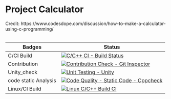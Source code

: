 <h1> Project Calculator </h1>
Credit:  https://www.codesdope.com/discussion/how-to-make-a-calculator-using-c-programming/
<br></br>

| Badges   | Status  |  
| -------- |-------    |
|C/CI Build | [![C/C++ CI - Build Status](https://github.com/Tushar934/LTTS-STEPIN-MINI-PROJECT/actions/workflows/c-cpp.yml/badge.svg)](https://github.com/Tushar934/LTTS-STEPIN-MINI-PROJECT/actions/workflows/c-cpp.yml)         
| Contribution         |[![Contribution Check - Git Inspector](https://github.com/Tushar934/LTTS-STEPIN-MINI-PROJECT/actions/workflows/git_inspector.yml/badge.svg)](https://github.com/Tushar934/LTTS-STEPIN-MINI-PROJECT/actions/workflows/git_inspector.yml)|
| Unity_check         |[![Unit Testing - Unity](https://github.com/Tushar934/LTTS-STEPIN-MINI-PROJECT/actions/workflows/unity_check.yml/badge.svg)](https://github.com/Tushar934/LTTS-STEPIN-MINI-PROJECT/actions/workflows/unity_check.yml)|
| code static  Analysis              |[![Code Quality - Static Code - Cppcheck](https://github.com/Tushar934/LTTS-STEPIN-MINI-PROJECT/actions/workflows/cppcheck.yml/badge.svg)](https://github.com/Tushar934/LTTS-STEPIN-MINI-PROJECT/actions/workflows/cppcheck.yml)|
| Linux/CI Build           |[![Linux C/C++ Build CI](https://github.com/Tushar934/LTTS-STEPIN-MINI-PROJECT/actions/workflows/linux_cpp.yml/badge.svg)](https://github.com/Tushar934/LTTS-STEPIN-MINI-PROJECT/actions/workflows/linux_cpp.yml)|
